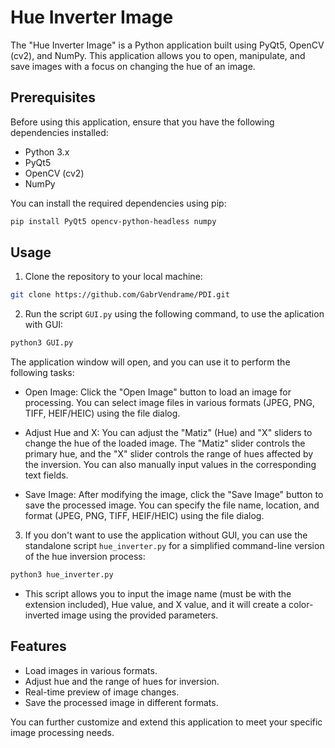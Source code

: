# Hue Inverter Image

The "Hue Inverter Image" is a Python application built using PyQt5, OpenCV (cv2), and NumPy. This application allows you to open, manipulate, and save images with a focus on changing the hue of an image.

## Prerequisites

Before using this application, ensure that you have the following dependencies installed:

- Python 3.x
- PyQt5
- OpenCV (cv2)
- NumPy

You can install the required dependencies using pip:

  ```bash
  pip install PyQt5 opencv-python-headless numpy
  ```

## Usage

1. Clone the repository to your local machine:
  
  ```bash
  git clone https://github.com/GabrVendrame/PDI.git
  ```

2. Run the script `GUI.py` using the following command, to use the aplication with GUI:

  ```bash
  python3 GUI.py
  ```

The application window will open, and you can use it to perform the following tasks:

- Open Image: Click the "Open Image" button to load an image for processing. You can select image files in various formats (JPEG, PNG, TIFF, HEIF/HEIC) using the file dialog.

- Adjust Hue and X: You can adjust the "Matiz" (Hue) and "X" sliders to change the hue of the loaded image. The "Matiz" slider controls the primary hue, and the "X" slider controls the range of hues affected by the inversion. You can also manually input values in the corresponding text fields.

- Save Image: After modifying the image, click the "Save Image" button to save the processed image. You can specify the file name, location, and format (JPEG, PNG, TIFF, HEIF/HEIC) using the file dialog.

3. If you don't want to use the application without GUI, you can use the standalone script `hue_inverter.py` for a simplified command-line version of the hue inversion process:

  ```bash
  python3 hue_inverter.py
  ```

- This script allows you to input the image name (must be with the extension included), Hue value, and X value, and it will create a color-inverted image using the provided parameters.

## Features

- Load images in various formats.
- Adjust hue and the range of hues for inversion.
- Real-time preview of image changes.
- Save the processed image in different formats.

You can further customize and extend this application to meet your specific image processing needs.
